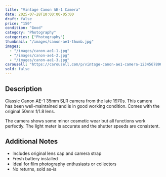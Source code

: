 ```yaml
---
title: "Vintage Canon AE-1 Camera"
date: 2025-07-28T10:00:00-05:00
draft: false
price: "150"
condition: "Good"
category: "Photography"
categories: ["Photography"]
thumbnail: "/images/canon-ae1-thumb.jpg"
images:
  - "/images/canon-ae1-1.jpg"
  - "/images/canon-ae1-2.jpg"
  - "/images/canon-ae1-3.jpg"
carousell: "https://carousell.com/p/vintage-canon-ae1-camera-1234567890"
sold: false
---
```


## Description

Classic Canon AE-1 35mm SLR camera from the late 1970s. This camera has been well-maintained and is in good working condition. Comes with the original 50mm f/1.8 lens.

The camera shows some minor cosmetic wear but all functions work perfectly. The light meter is accurate and the shutter speeds are consistent.

## Additional Notes

- Includes original lens cap and camera strap
- Fresh battery installed
- Ideal for film photography enthusiasts or collectors
- No returns, sold as-is